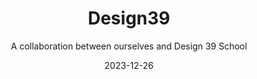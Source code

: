 ---
title: Design39
subtitle: A collaboration between ourselves and Design 39 School
layout: default
modal-id: 2
date: 2023-12-26
img: d39.png
thumbnail: d39.png
alt: image-alt
description: <strong>Paaras, Emaad, and Dinesh went to a Design 39 parent meeting to discuss our company, where we were able to successfully make a positive impact on several new parents, gaining numerous new students and several new tutors.</strong> Design39 isn't just a beautiful campus. It's home to a lot of successful, academically inclined students K-8. Fortunately, it is also right next to Del Norte High, where all of Blue Owl staff goes to school. Our president, Emaad Mir, was able to get in contact with the counseling team at D39, where we were able to get a really good opportunity speaking to the school's parents. There was a parent meeting to discuss, besides Blue Owl Learning, the future of students academics, but also their mental health awareness. After the amazing counselors talked about the data behind the positive impact made, Emaad, our senior administrator and event Coordinator Dinesh Sahai, and lead developer and director of outreach Paaras Purohit spoke to parents about who we are, what we do, the impact we've made, and how they can get involved. We spoke to parents about how we balance conceptual ideas with specific problems our students have to make them more successful than they would usually be. Later, we were amazed to see so many new students in our sessions. We are so grateful for this opportunity. We would like to thank the counseling team at Design39 in San Diego as well as the parents there, too. ~ Paaras Purohit

---